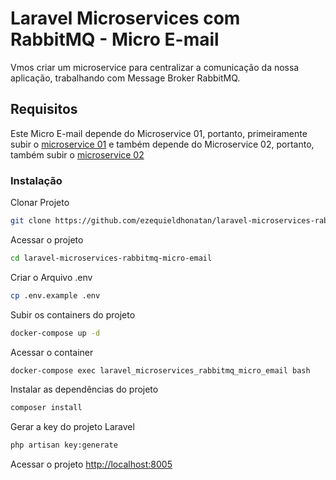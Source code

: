 # Laravel Microservices com RabbitMQ - Micro E-mail

Vmos criar um microservice para centralizar a comunicação da nossa aplicação, trabalhando com Message Broker RabbitMQ.

## Requisitos

Este Micro E-mail depende do Microservice 01, portanto, primeiramente subir o [microservice 01](https://github.com/ezequieldhonatan/laravel-microservices-rabbitmq-micro-01)
e também depende do Microservice 02, portanto, também subir o [microservice 02](https://github.com/ezequieldhonatan/laravel-microservices-rabbitmq-micro-02)

### Instalação

Clonar Projeto
```sh
git clone https://github.com/ezequieldhonatan/laravel-microservices-rabbitmq-micro-email
```

Acessar o projeto
```sh
cd laravel-microservices-rabbitmq-micro-email
```

Criar o Arquivo .env
```sh
cp .env.example .env
```

Subir os containers do projeto
```sh
docker-compose up -d
```

Acessar o container
```sh
docker-compose exec laravel_microservices_rabbitmq_micro_email bash
```

Instalar as dependências do projeto
```sh
composer install
```

Gerar a key do projeto Laravel
```sh
php artisan key:generate
```

Acessar o projeto
[http://localhost:8005](http://localhost:8005)

